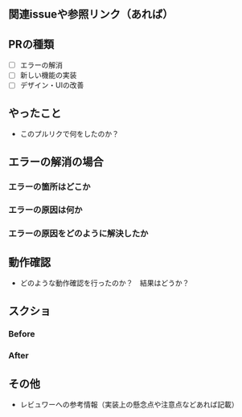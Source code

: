 ## 関連issueや参照リンク（あれば）

## PRの種類
- [ ] エラーの解消
- [ ] 新しい機能の実装
- [ ] デザイン・UIの改善

## やったこと
* このプルリクで何をしたのか？

## エラーの解消の場合
### エラーの箇所はどこか
### エラーの原因は何か
### エラーの原因をどのように解決したか

## 動作確認
* どのような動作確認を行ったのか？　結果はどうか？

## スクショ
### Before
### After


## その他
* レビュワーへの参考情報（実装上の懸念点や注意点などあれば記載）

